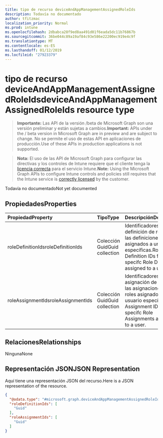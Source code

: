 ```yaml
---
title: tipo de recurso deviceAndAppManagementAssignedRoleIds
description: Todavía no documentado
author: tfitzmac
localization_priority: Normal
ms.prod: intune
ms.openlocfilehash: 2dbabca28f9ed8aa491d01f6eada5dc11b76867b
ms.sourcegitcommit: 36be044c89a19af84c93e586e22200ec919e4c9f
ms.translationtype: MT
ms.contentlocale: es-ES
ms.lasthandoff: 01/12/2019
ms.locfileid: "27923379"
---
```

# <a name="deviceandappmanagementassignedroleids-resource-type"></a><span data-ttu-id="51d6d-103">tipo de recurso deviceAndAppManagementAssignedRoleIds</span><span class="sxs-lookup"><span data-stu-id="51d6d-103">deviceAndAppManagementAssignedRoleIds resource type</span></span>

> <span data-ttu-id="51d6d-104">**Importante:** Las API de la versión /beta de Microsoft Graph son una versión preliminar y están sujetas a cambios.</span><span class="sxs-lookup"><span data-stu-id="51d6d-104">**Important:** APIs under the / beta version in Microsoft Graph are in preview and are subject to change.</span></span> <span data-ttu-id="51d6d-105">No se permite el uso de estas API en aplicaciones de producción.</span><span class="sxs-lookup"><span data-stu-id="51d6d-105">Use of these APIs in production applications is not supported.</span></span>

> <span data-ttu-id="51d6d-106">**Nota:** El uso de las API de Microsoft Graph para configurar las directivas y los controles de Intune requiere que el cliente tenga la [licencia correcta](https://go.microsoft.com/fwlink/?linkid=839381) para el servicio Intune.</span><span class="sxs-lookup"><span data-stu-id="51d6d-106">**Note:** Using the Microsoft Graph APIs to configure Intune controls and policies still requires that the Intune service is [correctly licensed](https://go.microsoft.com/fwlink/?linkid=839381) by the customer.</span></span>

<span data-ttu-id="51d6d-107">Todavía no documentado</span><span class="sxs-lookup"><span data-stu-id="51d6d-107">Not yet documented</span></span>
## <a name="properties"></a><span data-ttu-id="51d6d-108">Propiedades</span><span class="sxs-lookup"><span data-stu-id="51d6d-108">Properties</span></span>
|<span data-ttu-id="51d6d-109">Propiedad</span><span class="sxs-lookup"><span data-stu-id="51d6d-109">Property</span></span>|<span data-ttu-id="51d6d-110">Tipo</span><span class="sxs-lookup"><span data-stu-id="51d6d-110">Type</span></span>|<span data-ttu-id="51d6d-111">Descripción</span><span class="sxs-lookup"><span data-stu-id="51d6d-111">Description</span></span>|
|:---|:---|:---|
|<span data-ttu-id="51d6d-112">roleDefinitionIds</span><span class="sxs-lookup"><span data-stu-id="51d6d-112">roleDefinitionIds</span></span>|<span data-ttu-id="51d6d-113">Colección Guid</span><span class="sxs-lookup"><span data-stu-id="51d6d-113">Guid collection</span></span>|<span data-ttu-id="51d6d-114">Identificadores de definición de rol para las definiciones de roles asignados a un usuario específicas.</span><span class="sxs-lookup"><span data-stu-id="51d6d-114">Role Definition IDs for the specifc Role Definitions assigned to a user.</span></span>|
|<span data-ttu-id="51d6d-115">roleAssignmentIds</span><span class="sxs-lookup"><span data-stu-id="51d6d-115">roleAssignmentIds</span></span>|<span data-ttu-id="51d6d-116">Colección Guid</span><span class="sxs-lookup"><span data-stu-id="51d6d-116">Guid collection</span></span>|<span data-ttu-id="51d6d-117">Identificadores de asignación de rol para las asignaciones de roles asignados a un usuario específicas.</span><span class="sxs-lookup"><span data-stu-id="51d6d-117">Role Assignment IDs for the specifc Role Assignments assigned to a user.</span></span>|

## <a name="relationships"></a><span data-ttu-id="51d6d-118">Relaciones</span><span class="sxs-lookup"><span data-stu-id="51d6d-118">Relationships</span></span>
<span data-ttu-id="51d6d-119">Ninguna</span><span class="sxs-lookup"><span data-stu-id="51d6d-119">None</span></span>
## <a name="json-representation"></a><span data-ttu-id="51d6d-120">Representación JSON</span><span class="sxs-lookup"><span data-stu-id="51d6d-120">JSON Representation</span></span>
<span data-ttu-id="51d6d-121">Aquí tiene una representación JSON del recurso.</span><span class="sxs-lookup"><span data-stu-id="51d6d-121">Here is a JSON representation of the resource.</span></span>
<!-- {
  "blockType": "resource",
  "@odata.type": "microsoft.graph.deviceAndAppManagementAssignedRoleIds"
}
-->
``` json
{
  "@odata.type": "#microsoft.graph.deviceAndAppManagementAssignedRoleIds",
  "roleDefinitionIds": [
    "Guid"
  ],
  "roleAssignmentIds": [
    "Guid"
  ]
}
```





